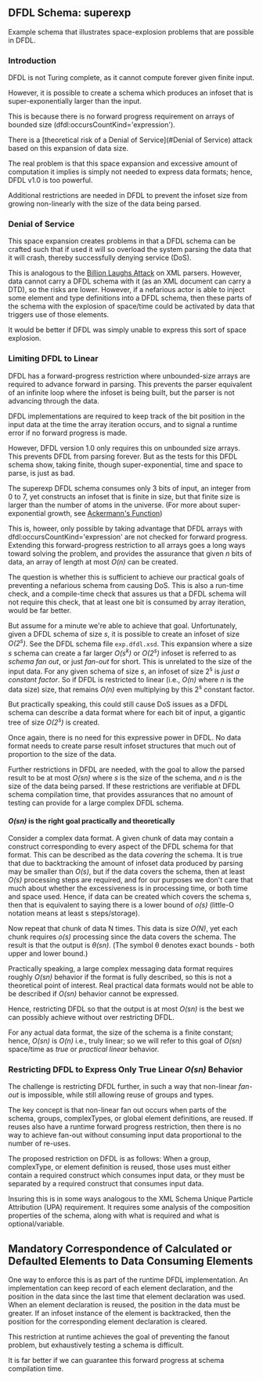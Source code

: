 ## DFDL Schema: superexp

Example schema that illustrates space-explosion problems that are possible in DFDL.

### Introduction

DFDL is not Turing complete, as it cannot compute forever given finite input. 

However, it is possible to create a schema which produces an infoset that is super-exponentially larger than the input. 

This is because there is no forward progress requirement on arrays of bounded size (dfdl:occursCountKind='expression').

There is a [theoretical risk of a Denial of Service](#Denial of Service) attack based on this expansion of data size. 

The real problem is that this space expansion and excessive amount of computation it implies is simply not needed to express data formats; hence, DFDL v1.0 is too powerful. 

Additional restrictions are needed in DFDL to prevent the infoset size from growing non-linearly with the size of the data being parsed. 

### Denial of Service
This space expansion creates problems in that a 
DFDL schema can be crafted such that if used it will so overload the system parsing the data that it will crash, thereby successfully denying service (DoS).

This is analogous to the [Billion Laughs Attack](https://en.wikipedia.org/wiki/Billion_laughs_attack) on XML parsers. However, data cannot carry a DFDL schema with it (as an XML document can carry a DTD), so the risks are lower. 
However, if a nefarious actor is able to inject some element and type definitions into a DFDL schema, then these parts of the schema with the explosion of space/time could be activated by data that triggers use of those elements. 

It would be better if DFDL was simply unable to express this sort of space explosion. 

### Limiting DFDL to Linear 

DFDL has a forward-progress restriction where unbounded-size arrays are required to advance forward in parsing. This prevents the parser equivalent of an infinite loop where the infoset is being built, but the parser is not advancing through the data. 

DFDL implementations are required to keep track of the bit position in the input data at the time the array iteration occurs, and to signal a runtime error if no forward progress is made. 

However, DFDL version 1.0 only requires this on unbounded size arrays. This prevents DFDL from parsing forever. But as the tests for this DFDL schema show, taking finite, though super-exponential, time and space to parse, is just as bad. 

The superexp DFDL schema consumes only 3 bits of input, an integer from 0 to 7, yet constructs an infoset that is finite in size, but that finite size is larger than the number of atoms in the universe.
(For more about super-exponential growth, see [Ackermann's Function](https://en.wikipedia.org/wiki/Ackermann_function))

This is, howeer, only possible by taking advantage that DFDL arrays with dfdl:occursCountKind='expression' are not checked for forward progress.
Extending this forward-progress restriction to all arrays goes a long ways toward solving the problem, 
and provides the assurance that given _n_ bits of data, an array of length at most _O(n)_ can be created. 

The question is whether this is sufficient to achieve our practical goals of preventing a nefarious schema from causing DoS.
This is also a run-time check, and a compile-time check that assures us that a DFDL schema will not require this check, that at least one bit is consumed by array iteration, would be far better.

But assume for a minute we're able to achieve that goal. 
Unfortunately, given a DFDL schema of size _s_, it is possible to create an infoset of size _O(2<sup>s</sup>)_. See the DFDL schema file `exp.dfdl.xsd`. This expansion where a size _s_ schema can create a far larger _O(s<sup>k</sup>)_ or _O(2<sup>s</sup>)_ infoset is referred to as _schema fan out_, or just _fan-out_ for short.
This is unrelated to the size of the input data. For any given schema of size _s_, an infoset of size 2<sup>s</sup> is _just a constant factor_. So if DFDL is restricted to linear (i.e., _O(n)_ where _n_ is the data size) size, that remains _O(n)_ even multiplying by this 2<sup>s</sup> constant factor.

But practically speaking, this could still cause DoS issues as a DFDL schema can describe a data format where for each bit of input, a gigantic tree of size _O(2<sup>s</sup>)_ is created. 

Once again, there is no need for this expressive power in DFDL. No data format needs to create parse result infoset structures that much out of proportion to the size of the data. 

Further restrictions in DFDL are needed, with the goal to allow the parsed result to be at most _O(sn)_ where _s_ is the size of the schema, and _n_ is the size of the data being parsed.
If these restrictions are verifiable at DFDL schema compilation time, that provides assurances that no amount of testing can provide for a large complex DFDL schema. 

#### _O(sn)_ is the right goal practically and theoretically
Consider a complex data format. A given chunk of data may contain a construct corresponding to every aspect of the DFDL schema for that format. 
This can be described as the data _covering_ the schema.
It is true that due to backtracking the amount of infoset data produced by parsing may be smaller than _O(s)_, but if the data covers the schema, then at least _O(s)_ processing steps are required, and for our purposes we don't care that much about whether the excessiveness is in processing time, or both time and space used. Hence, if data can be created which covers the schema s, then that is equivalent to saying there is a lower bound of _o(s)_ (little-O notation means at least s steps/storage).

Now repeat that chunk of data N times. This data is size _O(N)_, yet each chunk requires _o(s)_ processing since the data covers the schema. The result is that the output is _θ(sn)_. (The symbol θ denotes exact bounds - both upper and lower bound.) 

Practically speaking, a large complex messaging data format requires roughly _O(sn)_ behavior if the format is fully described, so this is not a theoretical point of interest. 
Real practical data formats would not be able to be described if _O(sn)_ behavior cannot be expressed.

Hence, restricting DFDL so that the output is at most _O(sn)_ is the best we can possibly achieve without over restricting DFDL.

For any actual data format, the size of the schema is a finite constant; hence, _O(sn)_ is _O(n)_ i.e., truly linear; so we will refer to this goal of _O(sn)_ space/time as _true_ or _practical_ _linear_ behavior. 

### Restricting DFDL to Express Only True Linear _O(sn)_ Behavior 

The challenge is restricting DFDL further, in such a way that non-linear _fan-out_ is impossible, while still allowing reuse of groups and types. 

The key concept is that non-linear fan out occurs when parts of the schema, groups, complexTypes, or global element definitions, are reused. 
If reuses also have a runtime forward progress restriction, then there is no way to achieve fan-out without consuming input data proportional to the number of re-uses. 

The proposed restriction on DFDL is as follows: When a group, complexType, or element definition is reused, those uses must either contain a required construct which consumes input data, or they must be separated by a required construct that consumes input data. 

Insuring this is in some ways analogous to the XML Schema Unique Particle Attribution (UPA) requirement.
It requires some analysis of the composition properties of the schema, along with what is required and what is optional/variable.  

## Mandatory Correspondence of Calculated or Defaulted Elements to Data Consuming Elements

One way to enforce this is as part of the runtime DFDL implementation. An implementation can keep record of each element declaration, and the position in the data since the last time that element declaration was used. 
When an element declaration is reused, the position in the data must be greater. 
If an infoset instance of the element is backtracked, then the position for the corresponding element declaration is cleared. 

This restriction at runtime achieves the goal of preventing the fanout problem, but exhaustively testing a schema is difficult. 

It is far better if we can guarantee this forward progress at schema compilation time. 



